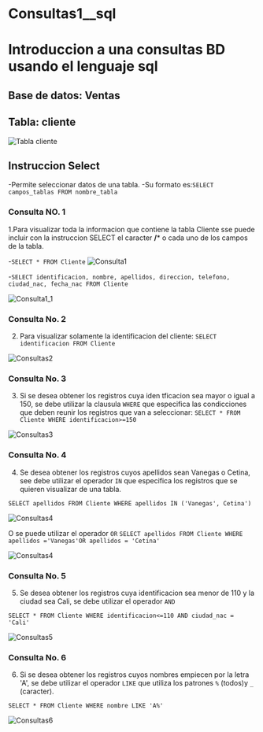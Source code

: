# Consultas1__sql
# Introduccion a una consultas BD usando el lenguaje sql

## Base de datos: Ventas
## Tabla: cliente

![Tabla cliente](tabla_cliente.png)

## Instruccion Select
-Permite seleccionar datos de una tabla.
-Su formato es:`SELECT campos_tablas FROM nombre_tabla`

### Consulta NO. 1
1.Para visualizar toda la informacion que contiene la tabla Cliente sse puede incluir con la instruccion SELECT el caracter **/*** o cada uno de los campos de la tabla.

-`SELECT * FROM Cliente`
![Consulta1](consulta_1.png)

-`SELECT identificacion, nombre, apellidos, direccion, telefono, ciudad_nac, fecha_nac FROM Cliente`

![Consulta1_1](consulta_2.png)

### Consulta No. 2

2. Para visualizar solamente la identificacion del cliente: `SELECT identificacion FROM Cliente`

![Consultas2](Consultas_3.png)

### Consulta No. 3

3. Si se desea obtener los registros cuya iden tficacion sea mayor o igual a 150, se debe utilizar la clausula `WHERE` que especifica las condicciones que deben reunir los registros que van a seleccionar: `SELECT * FROM Cliente WHERE identificacion>=150`

![Consultas3](Consultas_4.png)


### Consulta No. 4

4. Se desea obtener los registros cuyos apellidos sean Vanegas o Cetina, see debe utilizar el operador `IN` que especifica los registros que se quieren visualizar de una tabla.

`SELECT apellidos FROM Cliente WHERE apellidos IN ('Vanegas', Cetina')`

![Consultas4](consultas_5.png)

O se puede utilizar el operador `OR`
`SELECT apellidos FROM Cliente WHERE apellidos ='Vanegas'OR apellidos = 'Cetina'`

![Consultas4](Consultas_6.png)

### Consulta No. 5

5. Se desea obtener los registros cuya identificacion sea menor de 110 y la ciudad sea  Cali, se debe utilizar el operador `AND`

`SELECT * FROM Cliente WHERE identificacion<=110 AND ciudad_nac = 'Cali'`

![Consultas5](consultas_7.png)

### Consulta No. 6

6. Si se desea obtener los registros cuyos nombres empiecen por la letra 'A', se debe utilizar el operador `LIKE` que utiliza los patrones `%` (todos)y `_` (caracter).

`SELECT * FROM Cliente WHERE nombre LIKE 'A%'`

![Consultas6](consulta_8.png)
